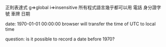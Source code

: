 正則表達式
g=>global
i=>insensitive
所有程式語言幾乎都可以用
電話 身分證字號 車牌 日期


date:
1970-01-01 00:00:00
browser will transfer the time of UTC to local time

question:
is it possible to record a date before 1970?
